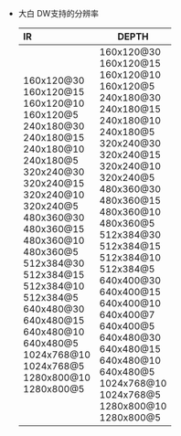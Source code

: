 * 大白 DW支持的分辨率

  | IR                                                           | DEPTH                                                        |
  | :----------------------------------------------------------- | ------------------------------------------------------------ |
  | 160x120@30<br/>160x120@15<br/>160x120@10<br/>160x120@5<br/>240x180@30<br/>240x180@15<br/>240x180@10<br/>240x180@5<br/>320x240@30<br/>320x240@15<br/>320x240@10<br/>320x240@5<br/>480x360@30<br/>480x360@15<br/>480x360@10<br/>480x360@5<br/>512x384@30<br/>512x384@15<br/>512x384@10<br/>512x384@5<br/>640x480@30<br/>640x480@15<br/>640x480@10<br/>640x480@5<br/>1024x768@10<br/>1024x768@5<br/>1280x800@10<br/>1280x800@5 | 160x120@30<br/>160x120@15<br/>160x120@10<br/>160x120@5<br/>240x180@30<br/>240x180@15<br/>240x180@10<br/>240x180@5<br/>320x240@30<br/>320x240@15<br/>320x240@10<br/>320x240@5<br/>480x360@30<br/>480x360@15<br/>480x360@10<br/>480x360@5<br/>512x384@30<br/>512x384@15<br/>512x384@10<br/>512x384@5<br/>640x400@30<br/>640x400@15<br/>640x400@10<br/>640x400@7<br/>640x400@5<br/>640x480@30<br/>640x480@15<br/>640x480@10<br/>640x480@5<br/>1024x768@10<br/>1024x768@5<br/>1280x800@10<br/>1280x800@5 |

  


